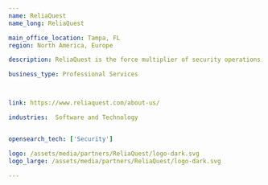 ```yaml
---
name: ReliaQuest
name_long: ReliaQuest

main_office_location: Tampa, FL
region: North America, Europe 

description: ReliaQuest is the force multiplier of security operations. Our security operations platform, GreyMatter, automates detection, investigation, and response across cloud, endpoint, and on-premises tools and applications. GreyMatter is cloud-native, built on an open XDR architecture, and delivered as a service any time of the day, anywhere in the world. With over 700 customers worldwide and 1,000+ teammates working across six global operating centers, ReliaQuest is driving outcomes for the most trusted enterprise brands in the world. We exist to make security possible.

business_type: Professional Services



link: https://www.reliaquest.com/about-us/

industries:  Software and Technology


opensearch_tech: ['Security']

logo: /assets/media/partners/ReliaQuest/logo-dark.svg
logo_large: /assets/media/partners/ReliaQuest/logo-dark.svg

---
```

